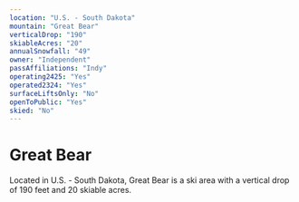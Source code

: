 ```yaml
---
location: "U.S. - South Dakota"
mountain: "Great Bear"
verticalDrop: "190"
skiableAcres: "20"
annualSnowfall: "49"
owner: "Independent"
passAffiliations: "Indy"
operating2425: "Yes"
operated2324: "Yes"
surfaceLiftsOnly: "No"
openToPublic: "Yes"
skied: "No"
---
```


# Great Bear

Located in U.S. - South Dakota, Great Bear is a ski area with a vertical drop of 190 feet and 20 skiable acres.